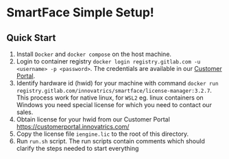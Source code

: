 # SmartFace Simple Setup!


## Quick Start
1. Install `Docker` and `docker compose` on the host machine.
2. Login to container registry `docker login registry.gitlab.com -u <username> -p <password>`. The credentials are available in our [Customer Portal](https://customerportal.innovatrics.com/).
3. Identify hardware id (hwid) for your machine with command `docker run registry.gitlab.com/innovatrics/smartface/license-manager:3.2.7`. This process work for native linux, for `WSL2` eg. linux containers on Windows you need special license for which you need to contact our sales.
4. Obtain license for your hwid from our Customer Portal https://customerportal.innovatrics.com/
5. Copy the license file `iengine.lic` to the root of this directory.
6. Run `run.sh` script. The run scripts contain comments which should clarify the steps needed to start everything